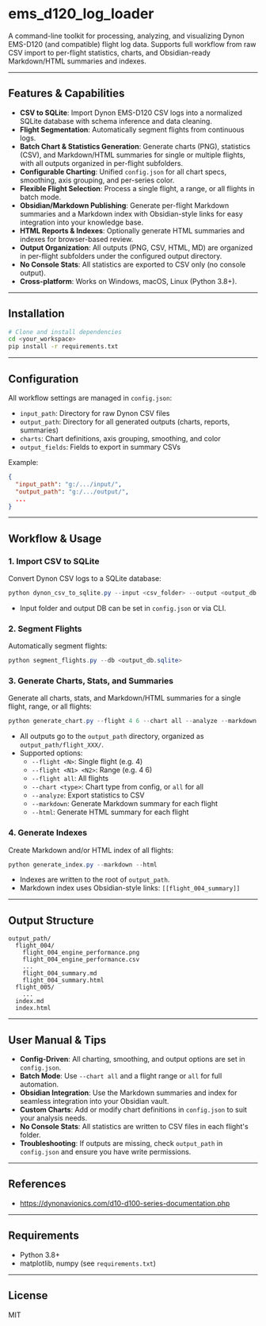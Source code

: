 # ems_d120_log_loader

A command-line toolkit for processing, analyzing, and visualizing Dynon EMS-D120 (and compatible) flight log data. Supports full workflow from raw CSV import to per-flight statistics, charts, and Obsidian-ready Markdown/HTML summaries and indexes.

---

## Features & Capabilities

- **CSV to SQLite**: Import Dynon EMS-D120 CSV logs into a normalized SQLite database with schema inference and data cleaning.
- **Flight Segmentation**: Automatically segment flights from continuous logs.
- **Batch Chart & Statistics Generation**: Generate charts (PNG), statistics (CSV), and Markdown/HTML summaries for single or multiple flights, with all outputs organized in per-flight subfolders.
- **Configurable Charting**: Unified `config.json` for all chart specs, smoothing, axis grouping, and per-series color.
- **Flexible Flight Selection**: Process a single flight, a range, or all flights in batch mode.
- **Obsidian/Markdown Publishing**: Generate per-flight Markdown summaries and a Markdown index with Obsidian-style links for easy integration into your knowledge base.
- **HTML Reports & Indexes**: Optionally generate HTML summaries and indexes for browser-based review.
- **Output Organization**: All outputs (PNG, CSV, HTML, MD) are organized in per-flight subfolders under the configured output directory.
- **No Console Stats**: All statistics are exported to CSV only (no console output).
- **Cross-platform**: Works on Windows, macOS, Linux (Python 3.8+).

---

## Installation

```bash
# Clone and install dependencies
cd <your_workspace>
pip install -r requirements.txt
```

---

## Configuration

All workflow settings are managed in `config.json`:
- `input_path`: Directory for raw Dynon CSV files
- `output_path`: Directory for all generated outputs (charts, reports, summaries)
- `charts`: Chart definitions, axis grouping, smoothing, and color
- `output_fields`: Fields to export in summary CSVs

Example:
```json
{
  "input_path": "g:/.../input/",
  "output_path": "g:/.../output/",
  ...
}
```

---

## Workflow & Usage

### 1. Import CSV to SQLite

Convert Dynon CSV logs to a SQLite database:
```powershell
python dynon_csv_to_sqlite.py --input <csv_folder> --output <output_db.sqlite>
```
- Input folder and output DB can be set in `config.json` or via CLI.

### 2. Segment Flights

Automatically segment flights:
```powershell
python segment_flights.py --db <output_db.sqlite>
```

### 3. Generate Charts, Stats, and Summaries

Generate all charts, stats, and Markdown/HTML summaries for a single flight, range, or all flights:
```powershell
python generate_chart.py --flight 4 6 --chart all --analyze --markdown --html
```
- All outputs go to the `output_path` directory, organized as `output_path/flight_XXX/`.
- Supported options:
  - `--flight <N>`: Single flight (e.g. 4)
  - `--flight <N1> <N2>`: Range (e.g. 4 6)
  - `--flight all`: All flights
  - `--chart <type>`: Chart type from config, or `all` for all
  - `--analyze`: Export statistics to CSV
  - `--markdown`: Generate Markdown summary for each flight
  - `--html`: Generate HTML summary for each flight

### 4. Generate Indexes

Create Markdown and/or HTML index of all flights:
```powershell
python generate_index.py --markdown --html
```
- Indexes are written to the root of `output_path`.
- Markdown index uses Obsidian-style links: `[[flight_004_summary]]`

---

## Output Structure

```
output_path/
  flight_004/
    flight_004_engine_performance.png
    flight_004_engine_performance.csv
    ...
    flight_004_summary.md
    flight_004_summary.html
  flight_005/
    ...
  index.md
  index.html
```

---

## User Manual & Tips

- **Config-Driven**: All charting, smoothing, and output options are set in `config.json`.
- **Batch Mode**: Use `--chart all` and a flight range or `all` for full automation.
- **Obsidian Integration**: Use the Markdown summaries and index for seamless integration into your Obsidian vault.
- **Custom Charts**: Add or modify chart definitions in `config.json` to suit your analysis needs.
- **No Console Stats**: All statistics are written to CSV files in each flight's folder.
- **Troubleshooting**: If outputs are missing, check `output_path` in `config.json` and ensure you have write permissions.

---

## References
- https://dynonavionics.com/d10-d100-series-documentation.php

---

## Requirements
- Python 3.8+
- matplotlib, numpy (see `requirements.txt`)

---

## License
MIT
